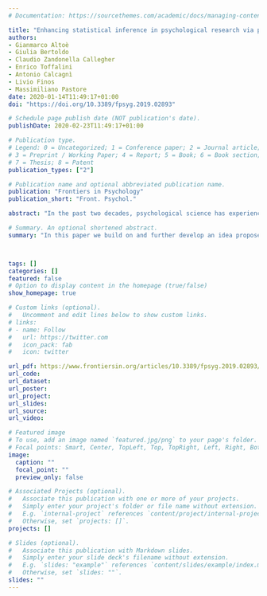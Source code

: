 ```yaml
---
# Documentation: https://sourcethemes.com/academic/docs/managing-content/

title: "Enhancing statistical inference in psychological research via prospective and retrospective design analysis"
authors:
- Gianmarco Altoè
- Giulia Bertoldo
- Claudio Zandonella Callegher
- Enrico Toffalini
- Antonio Calcagnì
- Livio Finos
- Massimiliano Pastore
date: 2020-01-14T11:49:17+01:00
doi: "https://doi.org/10.3389/fpsyg.2019.02893"

# Schedule page publish date (NOT publication's date).
publishDate: 2020-02-23T11:49:17+01:00

# Publication type.
# Legend: 0 = Uncategorized; 1 = Conference paper; 2 = Journal article;
# 3 = Preprint / Working Paper; 4 = Report; 5 = Book; 6 = Book section;
# 7 = Thesis; 8 = Patent
publication_types: ["2"]

# Publication name and optional abbreviated publication name.
publication: "Frontiers in Psychology"
publication_short: "Front. Psychol."

abstract: "In the past two decades, psychological science has experienced an unprecedented replicability crisis, which has uncovered several issues. Among others, the use and misuse of statistical inference plays a key role in this crisis. Indeed, statistical inference is too often viewed as an isolated procedure limited to the analysis of data that have already been collected. Instead, statistical reasoning is necessary both at the planning stage and when interpreting the results of a research project. Based on these considerations, we build on and further develop an idea proposed by Gelman and Carlin (2014) termed “prospective and retrospective design analysis.” Rather than focusing only on the statistical significance of a result and on the classical control of type I and type II errors, a comprehensive design analysis involves reasoning about what can be considered a plausible effect size. Furthermore, it introduces two relevant inferential risks: the exaggeration ratio or Type M error (i.e., the predictable average overestimation of an effect that emerges as statistically significant) and the sign error or Type S error (i.e., the risk that a statistically significant effect is estimated in the wrong direction). Another important aspect of design analysis is that it can be usefully carried out both in the planning phase of a study and for the evaluation of studies that have already been conducted, thus increasing researchers' awareness during all phases of a research project. To illustrate the benefits of a design analysis to the widest possible audience, we use a familiar example in psychology where the researcher is interested in analyzing the differences between two independent groups considering Cohen's d as an effect size measure. We examine the case in which the plausible effect size is formalized as a single value, and we propose a method in which uncertainty concerning the magnitude of the effect is formalized via probability distributions. Through several examples and an application to a real case study, we show that, even though a design analysis requires significant effort, it has the potential to contribute to planning more robust and replicable studies. Finally, future developments in the Bayesian framework are discussed."

# Summary. An optional shortened abstract.
summary: "In this paper we build on and further develop an idea proposed by Gelman and Carlin (2014) termed “design analysis” considering Type M and Type S error. We illustrate the benefits of a design analysis to the widest possible audience, we use a familiar example in psychology considering Cohen's d as an effect size measure."



tags: []
categories: []
featured: false
# Option to display content in the homepage (true/false)
show_homepage: true

# Custom links (optional).
#   Uncomment and edit lines below to show custom links.
# links:
# - name: Follow
#   url: https://twitter.com
#   icon_pack: fab
#   icon: twitter

url_pdf: https://www.frontiersin.org/articles/10.3389/fpsyg.2019.02893/pdf
url_code:
url_dataset:
url_poster:
url_project:
url_slides:
url_source:
url_video:

# Featured image
# To use, add an image named `featured.jpg/png` to your page's folder. 
# Focal points: Smart, Center, TopLeft, Top, TopRight, Left, Right, BottomLeft, Bottom, BottomRight.
image:
  caption: ""
  focal_point: ""
  preview_only: false

# Associated Projects (optional).
#   Associate this publication with one or more of your projects.
#   Simply enter your project's folder or file name without extension.
#   E.g. `internal-project` references `content/project/internal-project/index.md`.
#   Otherwise, set `projects: []`.
projects: []

# Slides (optional).
#   Associate this publication with Markdown slides.
#   Simply enter your slide deck's filename without extension.
#   E.g. `slides: "example"` references `content/slides/example/index.md`.
#   Otherwise, set `slides: ""`.
slides: ""
---
```

